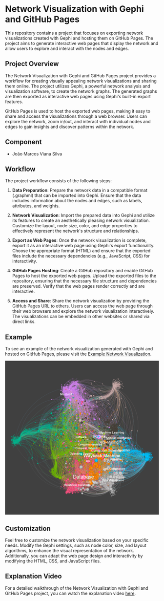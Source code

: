 # Network Visualization with Gephi and GitHub Pages

This repository contains a project that focuses on exporting network visualizations created with Gephi and hosting them on GitHub Pages. The project aims to generate interactive web pages that display the network and allow users to explore and interact with the nodes and edges.

## Project Overview

The Network Visualization with Gephi and GitHub Pages project provides a workflow for creating visually appealing network visualizations and sharing them online. The project utilizes Gephi, a powerful network analysis and visualization software, to create the network graphs. The generated graphs are then exported as interactive web pages using Gephi's built-in export features.

GitHub Pages is used to host the exported web pages, making it easy to share and access the visualizations through a web browser. Users can explore the network, zoom in/out, and interact with individual nodes and edges to gain insights and discover patterns within the network.

## Component
- João Marcos Viana Silva

## Workflow

The project workflow consists of the following steps:

1. **Data Preparation**: Prepare the network data in a compatible format (.graphml) that can be imported into Gephi. Ensure that the data includes information about the nodes and edges, such as labels, attributes, and weights.

2. **Network Visualization**: Import the prepared data into Gephi and utilize its features to create an aesthetically pleasing network visualization. Customize the layout, node size, color, and edge properties to effectively represent the network's structure and relationships.

3. **Export as Web Pages**: Once the network visualization is complete, export it as an interactive web page using Gephi's export functionality. Choose the appropriate format (HTML) and ensure that the exported files include the necessary dependencies (e.g., JavaScript, CSS) for interactivity.

4. **GitHub Pages Hosting**: Create a GitHub repository and enable GitHub Pages to host the exported web pages. Upload the exported files to the repository, ensuring that the necessary file structure and dependencies are preserved. Verify that the web pages render correctly and are interactive.

5. **Access and Share**: Share the network visualization by providing the GitHub Pages URL to others. Users can access the web page through their web browsers and explore the network visualization interactively. The visualizations can be embedded in other websites or shared via direct links.

## Example

To see an example of the network visualization generated with Gephi and hosted on GitHub Pages, please visit the [Example Network Visualization](https://jota-emi.github.io/wiki_network_data_eng/network/).

![Network Screenshot](images/graph.png)

## Customization

Feel free to customize the network visualization based on your specific needs. Modify the Gephi settings, such as node color, size, and layout algorithms, to enhance the visual representation of the network. Additionally, you can adapt the web page design and interactivity by modifying the HTML, CSS, and JavaScript files.

## Explanation Video

For a detailed walkthrough of the Network Visualization with Gephi and GitHub Pages project, you can watch the explanation video [here](https://youtu.be/YwdwpiHObPQ).

